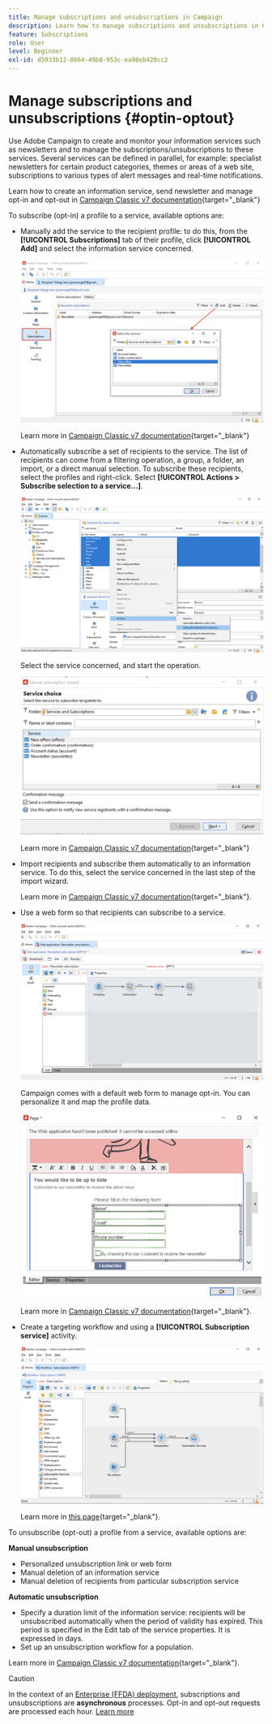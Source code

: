 ```yaml
---
title: Manage subscriptions and unsubscriptions in Campaign
description: Learn how to manage subscriptions and unsubscriptions in Campaign v8.
feature: Subscriptions
role: User
level: Beginner
exl-id: d5933b12-8664-49b8-953c-ea98eb428cc2
---
```

# Manage subscriptions and unsubscriptions {#optin-optout}

Use Adobe Campaign to create and monitor your information services such as newsletters and to manage the subscriptions/unsubscriptions to these services. Several services can be defined in parallel, for example: specialist newsletters for certain product categories, themes or areas of a web site, subscriptions to various types of alert messages and real-time notifications.

Learn how to create an information service, send newsletter and manage opt-in and opt-out in [Campaign Classic v7 documentation](https://experienceleague.adobe.com/docs/campaign-classic/using/sending-messages/subscriptions-and-referrals/managing-subscriptions.html){target="_blank"}

To subscribe (opt-in) a profile to a service, available options are:

* Manually add the service to the recipient profile: to do this, from the **[!UICONTROL Subscriptions]** tab of their profile, click **[!UICONTROL Add]** and select the information service concerned. 

   ![](assets/subscribe-to-a-service.png) 
    
   Learn more in [Campaign Classic v7 documentation](https://experienceleague.adobe.com/docs/campaign-classic/using/getting-started/profile-management/editing-a-profile.html#deliveries-tab){target="_blank"}
    
* Automatically subscribe a set of recipients to the service. The list of recipients can come from a filtering operation, a group, a folder, an import, or a direct manual selection. To subscribe these recipients, select the profiles and right-click. Select **[!UICONTROL Actions > Subscribe selection to a service...]**.

   ![](assets/subscribe-selection.png) 

   Select the service concerned, and start the operation.

   ![](assets/subscribe-confirm.png) 

   Learn more in [Campaign Classic v7 documentation](https://experienceleague.adobe.com/docs/campaign-classic/using/getting-started/profile-management/editing-a-profile.html#deliveries-tab){target="_blank"}


* Import recipients and subscribe them automatically to an information service. To do this, select the service concerned in the last step of the import wizard. 

   Learn more in [Campaign Classic v7 documentation](https://experienceleague.adobe.com/docs/campaign-classic/using/getting-started/importing-and-exporting-data/generic-imports-exports/executing-import-jobs.html#step-5---additional-step-when-importing-recipients){target="_blank"}.

* Use a web form so that recipients can subscribe to a service. 

   ![](assets/opt-in-webapp.png) 

   Campaign comes with a default web form to manage opt-in. You can personalize it and map the profile data.

   ![](assets/web-app.png) 

   Learn more in [Campaign Classic v7 documentation](https://experienceleague.adobe.com/docs/campaign-classic/using/designing-content/web-forms/use-cases--web-forms.html#create-a-subscription--form-with-double-opt-in){target="_blank"}.


* Create a targeting workflow and using a **[!UICONTROL Subscription service]** activity. 

   ![](assets/wf-subscription.png) 

   Learn more in [this page](https://experienceleague.adobe.com/docs/campaign/automation/workflows/wf-activities/targeting-activities/subscription-services.html){target="_blank"}.
    
To unsubscribe (opt-out) a profile from a service, available options are:

**Manual unsubscription**

* Personalized unsubscription link or web form
* Manual deletion of an information service
* Manual deletion of recipients from particular subscription service

**Automatic unsubscription**

* Specify a duration limit of the information service: recipients will be unsubscribed automatically when the period of validity has expired. This period is specified in the Edit tab of the service properties. It is expressed in days.
* Set up an unsubscription workflow for a population.

Learn more in [Campaign Classic v7 documentation](https://experienceleague.adobe.com/docs/campaign-classic/using/sending-messages/subscriptions-and-referrals/managing-subscriptions.html#unsubscribing-a-recipient-from-a-service){target="_blank"}.


>[!CAUTION]
>
>In the context of an [Enterprise (FFDA) deployment](../architecture/enterprise-deployment.md), subscriptions and unsubscriptions are **asynchronous** processes. Opt-in and opt-out requests are processed each hour. [Learn more](../architecture/new-apis.md#sub-apis)

<!--
You can also enable your delivery recipients to forward messages to a friend. To do this, insert the relevant links into your delivery. You may then track this sharing process as well as the number of visits to the concerned pages. 

For more on this capability, refer to [Campaign Classic v7 documentation](https://experienceleague.adobe.com/docs/campaign-classic/using/sending-messages/subscriptions-and-referrals/viral-and-social-marketing.html#viral-marketing--forward-to-a-friend){target="_blank"}
-->
